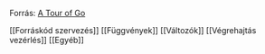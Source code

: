 Forrás: [A Tour of Go](https://go.dev/tour/welcome/1)

[[Forráskód szervezés]]
[[Függvények]]
[[Változók]]
[[Végrehajtás vezérlés]]
[[Egyéb]]